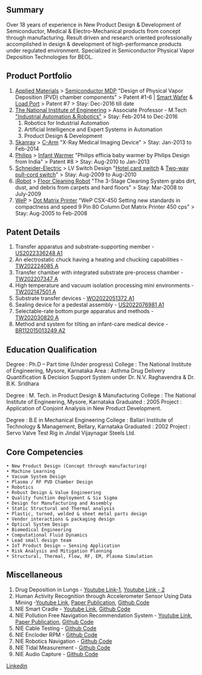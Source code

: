 
## Summary
Over 18 years of experience in New Product Design & Development of Semiconductor, Medical & Electro-Mechanical products from concept through manufacturing. Result driven and research oriented professionally accomplished in design & development of high-performance products under regulated environment. Specialized in Semiconductor Physical Vapor Deposition Technologies for BEOL. 

## Product Portfolio
1. [Applied Materials](https://www.appliedmaterials.com/) > [Semiconductor MDP](https://www.appliedmaterials.com/in/en/semiconductor/semiconductor-products.html) "Design of Physical Vapor Deposition (PVD) chamber components" > Patent #1-6 | [Smart Wafer](https://worldwide.espacenet.com/publicationDetails/biblio?DB=EPODOC&II=3&ND=3&adjacent=true&locale=en_EP&FT=D&date=20220401&CC=TW&NR=202212822A&KC=A#) & [Load Port](https://www.ebay.com/itm/304517552227) > Patent #7 > Stay: Dec-2016 till date 
2. [The National Institute of Engineering](https://nie.ac.in/) > Associate Professor - M.Tech ["Industrial Automation & Robotics"](https://nie.ac.in/wp-content/uploads/2021/01/M-Tech-IAR-Syllabus-AY-2020-2022-Final-revised-converted-1.pdf) > Stay: Feb-2014 to Dec-2016
    1. Robotics for Industrial Automation 
    2. Artificial Intelligence and Expert Systems in Automation 
    3. Product Design & Development
3. [Skanray](https://www.skanray.com) > [C-Arm](https://www.skanray.com/?q=content/skan-c) "X-Ray Medical Imaging Device" > Stay: Jan-2013 to Feb-2014
4. [Philips](https://www.philips.co.in/) > [Infant Warmer](https://www.designboom.com/project/philips-efficia-baby-warmer/) "Philips efficia baby warmer by Philips Design from India" > Patent #8 > Stay: Aug-2010 to Jan-2013
5. [Schneider-Electric](https://www.se.com/in/en/) > LV Switch Design "[Hotel card switch](https://www.amazon.in/Schneider-Electric-Livia-Electronic-Card-Switch/dp/B08DS761KW) & [Two-way pull-cord switch](https://www.se.com/ae/en/product/MTN436600/twoway-pullcord-switch-insert-twoway/)" > Stay: Aug-2009 to Aug-2010
6. [iRobot](https://www.irobot.com/) > [Floor Cleaning Robot](https://www.amazon.in/iRobot-Roomba-680-Vacuum-Cleaning/dp/B01IEEVDIQ) "The 3-Stage Cleaning System grabs dirt, dust, and debris from carpets and hard floors" > Stay: Mar-2008 to July-2009
7. [WeP](https://wepdigital.com/) > [Dot Matrix Printer](https://www.amazon.in/Wep-WeP-CSX450-Printer/dp/B00652BOQG) "WeP CSX-450 Setting new standards in compactness and speed 9 Pin 80 Column Dot Matrix Printer 450 cps" > Stay: Aug-2005 to Feb-2008


## Patent Details
1. Transfer apparatus and substrate-supporting member -  [US2022336248 A1](https://worldwide.espacenet.com/publicationDetails/biblio?DB=EPODOC&II=0&ND=3&adjacent=true&locale=en_EP&FT=D&date=20221020&CC=US&NR=2022336248A1&KC=A1#)
2. An electrostatic chuck having a heating and chucking capabilities - [TW202224085 A](https://worldwide.espacenet.com/publicationDetails/biblio?DB=EPODOC&II=1&ND=3&adjacent=true&locale=en_EP&FT=D&date=20220616&CC=TW&NR=202224085A&KC=A#)
3. Transfer chamber with integrated substrate pre-process chamber - [TW202207347 A](https://worldwide.espacenet.com/publicationDetails/biblio?DB=EPODOC&II=2&ND=3&adjacent=true&locale=en_EP&FT=D&date=20220216&CC=TW&NR=202207347A&KC=A#)
4. High temperature and vacuum isolation processing mini environments - [TW202147501 A](https://worldwide.espacenet.com/publicationDetails/biblio?DB=EPODOC&II=3&ND=3&adjacent=true&locale=en_EP&FT=D&date=20211216&CC=TW&NR=202147501A&KC=A#)
5. Substrate transfer devices - [WO2022051372 A1](https://worldwide.espacenet.com/publicationDetails/biblio?DB=EPODOC&II=4&ND=3&adjacent=true&locale=en_EP&FT=D&date=20220310&CC=WO&NR=2022051372A1&KC=A1#) 
6. Sealing device for a pedestal assembly  - [US2022076981 A1](https://worldwide.espacenet.com/publicationDetails/biblio?DB=EPODOC&II=5&ND=3&adjacent=true&locale=en_EP&FT=D&date=20220310&CC=US&NR=2022076981A1&KC=A1#) 
7. Selectable-rate bottom purge apparatus and methods - [TW202030820 A](https://worldwide.espacenet.com/publicationDetails/biblio?DB=EPODOC&II=0&ND=3&adjacent=true&locale=en_EP&FT=D&date=20200816&CC=TW&NR=202030820A&KC=A#)
8. Method and system for tilting an infant-care medical device - [BR112015013249 A2](https://worldwide.espacenet.com/publicationDetails/biblio?DB=EPODOC&II=1&ND=3&adjacent=true&locale=en_EP&FT=D&date=20170711&CC=BR&NR=112015013249A2&KC=A2#)


## Education Qualification 

Degree		    : Ph.D – Part time (Under progress) 
College		    : The National Institute of Engineering, Mysore, Karnataka
Area			: Asthma Drug Delivery Quantification & Decision Support System under Dr. N.V. Raghavendra & Dr. B.K. Sridhara

Degree		    :  M. Tech. in Product Design & Manufacturing
College		    :  The National Institute of Engineering, Mysore, Karnataka 
Graduated   	:  2005 
Project			:  Application of Conjoint Analysis in New Product Development.

Degree		    :  B.E in Mechanical Engineering
College		    :  Ballari Institute of Technology & Management, Bellary, Karnataka 
Graduated   	:  2002
Project			:  Servo Valve Test Rig in Jindal Vijaynagar Steels Ltd. 

## Core Competencies
    • New Product Design (Concept through manufacturing)
    • Machine Learning 
    • Vacuum System Design 
    • Plasma / RF PVD Chamber Design 
    • Robotics 
    • Robust Design & Value Engineering 
    • Quality function deployment & Six Sigma 
    • Design for Manufacturing and Assembly 
    • Static Structural and Thermal analysis  
    • Plastic, turned, welded & sheet metal parts design 
    • Vendor interactions & packaging design 
    • Optical System Design 
    • Biomedical Engineering
    • Computational Fluid Dynamics 
    • Lead small design team 
    • IoT Product Design – Sensing Application 
    • Risk Analysis and Mitigation Planning 
    • Structural, Thermal, Flow, RF, EM, Plasma Simulation 

## Miscellaneous 
1. Drug Deposition in Lungs - [Youtube Link-1](https://studio.youtube.com/video/Td4NVXnNYnM/edit), [Youtube Link - 2](https://studio.youtube.com/video/F-73zHqavkk/edit)
2. Human Activity Recognition  through Accelerometer Sensor Using Data Mining -[Youtube Link](https://studio.youtube.com/video/tSDNVz2r8jQ/edit), [Paper Publication](http://www.ijraset.com/fileserve.php?FID=3084), [Github Code](https://github.com/Lakshmikanthaks/Activity-Recognition)
3. NIE Smart Cradle - [Youtube Link](https://studio.youtube.com/video/0zPPNozyPhI/edit), [Github Code](https://github.com/Lakshmikanthaks/Smart-Baby-Bed)
4. NIE Pollution Free Navigation Recommendation System - [Youtube Link](https://studio.youtube.com/video/qUtXssaea8Y/edit), [Paper Publication](http://www.troindia.in/journal/ijcesr/vol3iss10/21-26.pdf), [Github Code](https://github.com/Lakshmikanthaks/Gas-Concentration)
5. NIE Cable Testing - [Github Code](https://github.com/Lakshmikanthaks/Cable_Testing)
6. NIE Encloder RPM - [Github Code](https://github.com/Lakshmikanthaks/EncoderRPM)
7. NIE Robotics Navigation - [Github Code](https://github.com/Lakshmikanthaks/Robotics-Navigation)
8. NIE Tidal Measurement - [Github Code](https://github.com/Lakshmikanthaks/TidalVolumeMeasurement)
9. NIE Audio Capture - [Github Code](https://github.com/Lakshmikanthaks/audio-capture)

[Linkedin](https://www.linkedin.com/in/lakshmikanth-shirahatti-78439714/)

